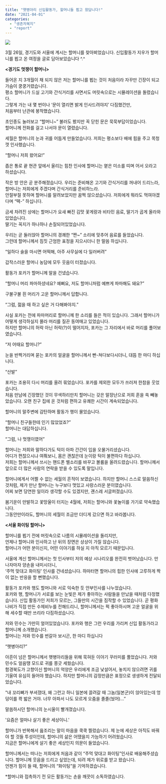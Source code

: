 ```yaml
---
title: "햇병아리 신입활동가, 할머니들 뵙고 왔답니다!"
date: "2021-04-01"
categories: 
  - "생존자복지"
  - "report"
---
```


![](https://r2.womenandwar.net/2021/04/photo_2021-04-01_18-08-21-577x1024.jpg)

3월 26일, 경기도와 서울에 계시는 할머니를 찾아뵈었습니다. 신입활동가 지우가 할머니를 뵙고 온 여정을 글로 담아보았습니다 ^.^

**<경기도 멋쟁이 할머니>**

들어온 지 3개월이 채 되지 않은 저는 할머니를 뵙는 것이 처음이라 자꾸만 긴장이 되고 가슴이 쿵쿵거렸습니다.  
평소 할머니가 드실 고기와 간식거리를 사면서도 머릿속으로는 시뮬레이션을 돌렸습니다.  
그렇게 가는 내 몇 번이나 ‘문이 열리면 밝게 인사드려야지’ 다짐했건만,  
처음부터 난관에 봉착했습니다.

초인종도 눌러보고 “할머니~” 불러도 봤지만 꼭 닫힌 문은 묵묵부답이었습니다.  
할머니께 전화를 걸고 나서야 문이 열렸습니다.

세월은 할머니의 눈과 귀를 어둡게 만들었습니다. 저희는 평소보다 배에 힘을 주고 목청껏 인사했습니다.

“할머니 저희 왔어요!”

좁은 통로 끝 현관 앞에서 울리는 힘찬 인사에 할머니는 옅은 미소를 띠며 어서 오라고 하셨습니다.

작은 방 안은 곧 분주해졌습니다. 우리는 준비해온 고기와 간식거리를 꺼내어 드리느라,  
할머니는 저희에게 주겠다며 간식거리를 준비하느라.  
안절부절 못하며 할머니를 말려보았지만 꿈쩍 않으셨습니다. 저희에게 뭐라도 먹여야겠다며 “떽-” 하십니다.

금세 차려진 상에는 할머니가 요새 빠진 김맛 꽃게랑과 비타민 음료, 딸기가 곱게 올라와있었습니다.  
딸기는 꼭지가 하나하나 손질되어있었습니다.

우리는 곧 둘러앉아 할머니의 경쾌한 “짠~” 소리에 맞추어 음료를 들었습니다.  
그런데 할머니께서 짐짓 근엄한 표정을 지으시더니 한 말씀 하십니다.

“일하다 술을 마시면 어떡해, 아주 사무실에 다 일러버려”

갑작스러운 할머니 농담에 모두 웃음이 터졌습니다.

활동가 포카가 할머니께 말을 건넸습니다.

“할머니 머리 파마하셨네요? 예뻐요, 저도 할머니처럼 예쁘게 파마해도 돼요?”

구불구불 흰 머리가 고운 할머니께서 답합니다.

“그럼, 젊을 때 하고 싶은 거 다해봐야지.”

사실 포카는 전에 파마머리로 할머니께 한 소리를 들은 적이 있습니다. 그래서 할머니가 어떻게 생각하실지 몰라 머리를 질끈 동여매고 있었습니다.  
하지만 할머니의 허락 아닌 허락(?)이 떨어지자, 포카는 그 자리에서 바로 머리를 풀어보였습니다.

“저 어때요 할머니?”

눈을 반짝거리며 묻는 포카의 얼굴을 할머니께서 빤-쳐다보다시더니, 대뜸 한 마디 하십니다.

“산발”

포카는 조용히 다시 머리를 올려 묶었습니다. 포카를 제외한 모두가 쓰러져 한참을 웃었습니다.  
처음 만남에 긴장했던 것이 무색하리만치 할머니는 갖은 말장난으로 저희 혼을 쏙 빼놓았습니다. 오랜 친구 집에 온 것처럼 편하고 유쾌한 시간이 계속되었습니다.

할머니의 말주변에 감탄하며 활동가 행이 물었습니다.

“할머니 친구들한테 인기 많았었죠?”  
할머니는 대답하십니다.

“그럼, 나 멋쟁이였어”

할머니는 저희와 말하다가도 턱이 아파 간간이 입을 오물거리셨습니다.  
어디가 편찮으시냐 여쭤보니, 몸은 괜찮은데 눈이랑 턱이 불편하다 하십니다.  
저희는 할머니께서 쓰시는 핸드폰 벨소리를 바꾸고 볼륨을 올려드렸습니다. 할머니께서 앞으로 더 많은 사람의 연락을 받을 수 있도록 말입니다.

할머니에게서 어쩔 수 없는 세월의 흔적이 보였습니다. 하지만 할머니 스스로 말씀하신 것처럼, 제가 만난 할머니는 누구보다 멋있고 사랑스러운 분이였습니다.  
어찌 보면 당연한 일이라 생각할 수도 있겠지만, 괜스레 서글퍼졌습니다.

봄기운이 만발하고 꽃망울이 터지는 4월에, 저희는 할머니와 꽃놀이를 가기로 약속했습니다.  
그동안만이라도, 할머니의 세월이 조금만 더디게 갔으면 하고 바라봅니다.

**<서울 화이팅 할머니>**

할머니를 뵙기 전에 머릿속으로 나름의 시뮬레이션을 돌리지만,  
언제나 할머니와 인사하고 난 뒤의 장면은 상상이 가질 않습니다.  
할머니가 어떤 분이신지, 어떤 이야기를 하실 지 아직 모르기 때문입니다.

서울에 계신 할머니께서는 첫 인사부터 저의 예상 시나리오를 완전히 벗어났습니다. 만나자마자 양손을 내미시더니,  
‘주먹 맞대고 화이팅’ 인사를 건네셨습니다. 하마터면 할머니의 힙한 인사에 고루하게 짝이 없는 반응을 할 뻔했습니다.

활동가 포카와 행도 할머니와 서로 익숙한 듯 안부인사를 나누었습니다.  
포카와 행, 할머니가 서로를 보는 눈빛은 제가 좋아하는 사람들을 만났을 때처럼 다정했습니다. 신입 활동가인 저희가 모르는, 그들만의 시간을 짐작할 수 있었습니다. 곧 평화나비가 직접 만든 수제비누를 전해드리니, 할머니께서는 퍽 좋아하시며 고운 얼굴을 위해 세수할 때만 쓰리라 다짐하셨습니다.

저와 민수는 가만히 얼어있었습니다. 포카와 행은 그런 우리를 가리켜 신입 활동가라고 할머니께 소개했습니다.  
할머니는 저와 민수를 번갈아 보시곤, 한 마디 하십니다

“햇병아리?”

아흔이 넘은 할머니께서 햇병아리들을 위해 묵혀둔 이야기 꾸러미를 풀었습니다. 저와 민수도 얼음땡 모드로 귀를 쫑긋 세웠습니다.  
함경북도가 고향이신 할머니의 억양은 우리에게 조금 낯설어서, 놓치지 않으려면 귀를 기울여 유심히 들어야 했습니다. 하지만 할머니의 감정만큼은 표정으로 생생하게 전달되었습니다.

“내 꼬리뼈가 부셔졌대, 왜 그런고 하니 일본에 끌려갈 때 그놈(일본군)이 앉아있는데 엉덩이를 콱 밟은 거야. 너무 아파서 나도 모르게 오줌을 졸졸(눴어)…”

말씀하시던 할머니의 눈시울이 빨개졌습니다.

'요즘은 얼마나 살기 좋은 세상이니.'

할머니가 반복해서 읊조리는 말이 마음을 쿡쿡 찔렀습니다. 제 눈에 세상은 아직도 바꿔야 할 것들 투성이인데, 할머니의 삶은 어땠을지 가늠하기 어려웠습니다.  
지금은 할머니에게 살기 좋은 세상인지 의문이 들었습니다.

할머니께서는 떠나는 저희에게 처음과 같이 “주먹 맞대고 화이팅”인사로 배웅해주셨습니다. 할머니께 웃음을 드리고 싶었는데, 되려 제가 위로를 받고 왔습니다.  
언젠가 힘이 들 때, 할머니의 “화이팅”을 기억하겠습니다.

\*할머니와 접촉하기 전 모든 활동가는 손을 깨끗이 소독하였습니다.
